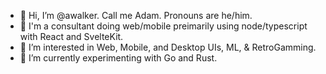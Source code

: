 - 👋 Hi, I’m @awalker. Call me Adam. Pronouns are he/him.
- 🏢 I'm a consultant doing web/mobile preimarily using node/typescript with React and SvelteKit.
- 👀 I’m interested in Web, Mobile, and Desktop UIs, ML, & RetroGamming.
- 🌱 I’m currently experimenting with Go and Rust.

<!---
awalker/awalker is a ✨ special ✨ repository because its `README.md` (this file) appears on your GitHub profile.
You can click the Preview link to take a look at your changes.
--->
